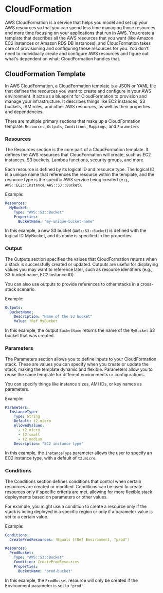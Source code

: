 # CloudFormation

AWS CloudFormation is a service that helps you model and set up your AWS resources so that you can spend less time managing those resources and more time focusing on your applications that run in AWS. You create a template that describes all the AWS resources that you want (like Amazon EC2 instances or Amazon RDS DB instances), and CloudFormation takes care of provisioning and configuring those resources for you. You don't need to individually create and configure AWS resources and figure out what's dependent on what; CloudFormation handles that.

## CloudFormation Template

In AWS CloudFormation, a CloudFormation template is a JSON or YAML file that defines the resources you want to create and configure in your AWS environment. It acts as a blueprint for CloudFormation to provision and manage your infrastructure. It describes things like EC2 instances, S3 buckets, IAM roles, and other AWS resources, as well as their properties and dependencies.

There are multiple primary sections that make up a CloudFormation template: `Resources`, `Outputs`, `Conditions`, `Mappings`, and `Parameters`

### Resources

The Resources section is the core part of a CloudFormation template. It defines the AWS resources that CloudFormation will create, such as EC2 instances, S3 buckets, Lambda functions, security groups, and more.

Each resource is defined by its logical ID and resource type. The logical ID is a unique name that references the resource within the template, and the resource type is the specific AWS service being created (e.g., `AWS::EC2::Instance`, `AWS::S3::Bucket`).

Example:

```YAML
Resources:
  MyBucket:
    Type: "AWS::S3::Bucket"
    Properties:
      BucketName: "my-unique-bucket-name"
```

In this example, a new S3 bucket (`AWS::S3::Bucket`) is defined with the logical ID MyBucket, and its name is specified in the properties.

### Output

The Outputs section specifies the values that CloudFormation returns when a stack is successfully created or updated. Outputs are useful for displaying values you may want to reference later, such as resource identifiers (e.g., S3 bucket name, EC2 instance ID).

You can also use outputs to provide references to other stacks in a cross-stack scenario.

Example:

```YAML
Outputs:
  BucketName:
    Description: "Name of the S3 bucket"
    Value: !Ref MyBucket
```

In this example, the output `BucketName` returns the name of the `MyBucket` S3 bucket that was created.

### Parameters

The Parameters section allows you to define inputs to your CloudFormation stack. These are values you can specify when you create or update the stack, making the template dynamic and flexible. Parameters allow you to reuse the same template for different environments or configurations.

You can specify things like instance sizes, AMI IDs, or key names as parameters.

Example:

```YAML
Parameters:
  InstanceType:
    Type: String
    Default: t2.micro
    AllowedValues:
      - t2.micro
      - t2.small
      - t2.medium
    Description: "EC2 instance type"
```

In this example, the `InstanceType` parameter allows the user to specify an EC2 instance type, with a default of `t2.micro`.

### Conditions

The Conditions section defines conditions that control when certain resources are created or modified. Conditions can be used to create resources only if specific criteria are met, allowing for more flexible stack deployments based on parameters or other values.

For example, you might use a condition to create a resource only if the stack is being deployed in a specific region or only if a parameter value is set to a certain value.

Example:

```YAML
Conditions:
  CreateProdResources: !Equals [!Ref Environment, "prod"]

Resources:
  ProdBucket:
    Type: "AWS::S3::Bucket"
    Condition: CreateProdResources
    Properties:
      BucketName: "prod-bucket"
```

In this example, the `ProdBucket` resource will only be created if the Environment parameter is set to `"prod"`.
